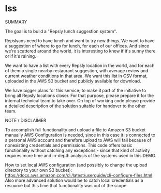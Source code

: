 # lss

SUMMARY

The goal is to build a "Repsly lunch suggestion system".

Repslyans need to have lunch and want to try new things. We want to have a suggestion of where to go for lunch, for each of our offices. And since we're scattered around the world, it is interesting to know if it's sunny there or if it's raining.

We want to have a list with every Repsly location in the world, and for each of them a single nearby restaurant suggestion, with average review and current weather conditions in that area. We want this list in CSV format, uploaded in the AWS S3 bucket and publicly available for download.

We have bigger plans for this service; to make it part of the initiative to bring all Repsly locations closer. For that purpose, please prepare it for the internal technical team to take over. On top of working code please provide a detailed description of the solution suitable for handover to the other team.

NOTE / DISCLAIMER

To accomplish full functionality and upload a file to Amazon S3 bucket manually AWS Configuration is needed, since in this case it is connected to a personal AWS account and therefore upload to AWS will fail because of nonexisting credentials and permissions.
This code offers basic functionality without catching any exceptions - since that kind of activity requires more time and in-depth analysis of the systems used in this DEMO.

How to set local AWS configuration (and possibly to change the upload directory to your own S3 bucket): https://docs.aws.amazon.com/cli/latest/userguide/cli-configure-files.html
Also more advanced solution would be to catch local credentials as a resource but this time that functionality was out of the scope.




